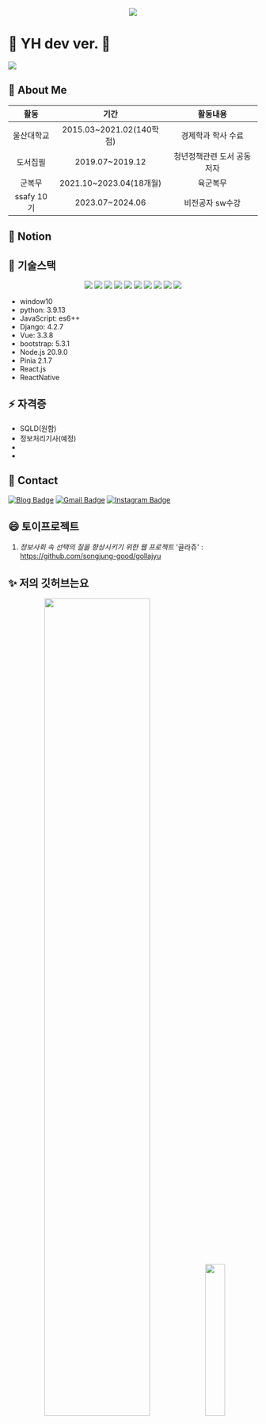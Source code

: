 <p align="center">
<img src="https://capsule-render.vercel.app/api?type=waving&color=gradient&customColorList=0,2,2,2,3&height=250&section=header&text=YH&animation=fadeIn&fontColor=3366FF&fontSize=90">
</p>

# 👋 YH dev ver.  👋

<a href="https://hits.seeyoufarm.com"><img src="https://hits.seeyoufarm.com/api/count/incr/badge.svg?url=https%3A%2F%2Fgithub.com%2Fsongjung-good&count_bg=%23FF1BAC&title_bg=%23000000&icon=github.svg&icon_color=%23FFFFFF&title=hits&edge_flat=false"/></a>

## 🌱 About Me

|**활동**|**기간**|**활동내용**|
|:---:|:---:|:---:|
|울산대학교|2015.03~2021.02(140학점)|경제학과 학사 수료|
|도서집필|2019.07~2019.12|청년정책관련 도서 공동저자|
|군복무|2021.10~2023.04(18개월)|육군복무|
|ssafy 10기|2023.07~2024.06|비전공자 sw수강|

<!-- |울산광역시 시의회 계약직|2016.02~2016.12(10개월)|시의원직 수행 도움| -->
<!-- |노무현장학재단 장학생|2020.01~2020.12(1년)|부울경지역 장학생활동| -->

## :fries: Notion


## 👯 기술스택
<!-- <img src="https://img.shields.io/badge/기술이름-#제외색상번호?style=for-the-badge&logo=아이콘이름&logoColor=white"> -->
<p align="center">
  <img src="https://img.shields.io/badge/Language-Python-3776AB?style=flat&logo=python&logoColor=white"> 
  <img src="https://img.shields.io/badge/Language-JavaScript-F7DF1E?style=flat&logo=javascript&logoColor=white"> 
  <img src="https://img.shields.io/badge/Language-TypeScript-3178C6?style=flat&logo=Typescript&logoColor=white"> 
  <img src="https://img.shields.io/badge/Database-Sqlite-003B57?style=flat&logo=sqlite&logoColor=white"> 
  <img src="https://img.shields.io/badge/Framework-django-092E20?style=flat&logo=django&logoColor=white">
  <img src="https://img.shields.io/badge/Framework-Vue-4FC08D?style=flat&logo=vue.js&logoColor=white">
  <img src="https://img.shields.io/badge/Framework-Bootstrap-purple?style=flat&logo=bootstrap&logoColor=white">
  <img src="https://img.shields.io/badge/Framework-Vuetify-1867C0?style=flat&logo=Vuetify&logoColor=white">
  <img src="https://img.shields.io/badge/Framework-TailwindCSS-06B6D4?style=flat&logo=TailwindCSS&logoColor=white">
  <img src="https://img.shields.io/badge/Library-React-61DAFB?style=flat&logo=React&logoColor=white">
</p>

- window10
- python: 3.9.13
- JavaScript: es6++
- Django: 4.2.7
- Vue: 3.3.8
- bootstrap: 5.3.1 
- Node.js 20.9.0
- Pinia 2.1.7
- React.js
- ReactNative


## ⚡ 자격증

+ SQLD(원함)
+ 정보처리기사(예정)
+ 
+ 



## 💬 Contact

[![Blog Badge](http://img.shields.io/badge/-Tech%20blog-black?style=flat-square&logo=github&link=https://blog.naver.com/lovesujin051)](https://blog.naver.com/lovesujin051)
[![Gmail Badge](https://img.shields.io/badge/Gmail-d14836?style=flat-square&logo=Gmail&logoColor=white&link=mailto:lovesujin05173@gmail.com)](mailto:lovesujin05173@gmail.com)
[![Instagram Badge](https://img.shields.io/badge/Instagram-d14836?style=flat-square&logo=Instagram&logoColor=white&link=https://www.instagram.com/a1ways8my._.se1f/)](https://www.instagram.com/a1ways8my._.se1f/)


## 😄 토이프로젝트
1. *정보사회 속 선택의 질을 향상시키기 위한 웹 프로젝트* '골라쥬' : https://github.com/songjung-good/gollajyu


## ✨ 저의 깃허브는요

<p align="center">
  
<img src="https://github-readme-stats.vercel.app/api?username=SujinJeong&show_icons=true&theme=dark" width = "65%">
<img src="https://github-readme-stats.vercel.app/api/top-langs/?username=SujinJeong" width="28%">

 </p>
